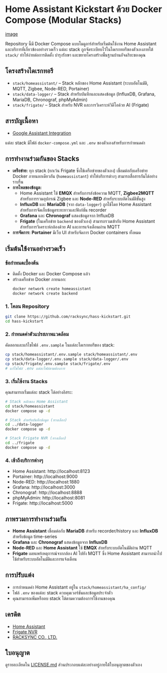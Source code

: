 # Home Assistant Kickstart ด้วย Docker Compose (Modular Stacks)

[image](assets/screenshot.png)

Repository นี้มี Docker Compose แบบโมดูลาร์สำหรับเริ่มต้นใช้งาน Home Assistant และบริการที่เกี่ยวข้องอย่างรวดเร็ว แต่ละ stack ถูกจัดระเบียบไว้ในไดเรกทอรีของตัวเองภายใต้ `stack/` ทำให้ง่ายต่อการติดตั้ง บำรุงรักษา และขยายโครงสร้างพื้นฐานบ้านอัจฉริยะของคุณ

## โครงสร้างไดเรกทอรี

- `stack/homeassistant/` – Stack หลักของ Home Assistant (ระบบอัตโนมัติ, MQTT, Zigbee, Node-RED, Portainer)
- `stack/data-logger/` – Stack สำหรับบันทึกและแสดงข้อมูล (InfluxDB, Grafana, MariaDB, Chronograf, phpMyAdmin)
- `stack/frigate/` – Stack สำหรับ NVR และการวิเคราะห์วิดีโอด้วย AI (Frigate)

## สารบัญเนื้อหา
- [Google Assistant Integration](docs/google-home-assistant.md)

แต่ละ stack มีไฟล์ `docker-compose.yml` และ `.env` ของตัวเองสำหรับการกำหนดค่า

## การทำงานร่วมกันของ Stacks

- **เครือข่าย:** ทุก stack (ยกเว้น Frigate ซึ่งใช้เครือข่ายของตัวเอง) เชื่อมต่อกับเครือข่าย Docker ภายนอกเดียวกัน (`homeassistant`) ทำให้บริการต่างๆ สามารถสื่อสารกันได้อย่างราบรื่น
- **การไหลของข้อมูล:**
  - Home Assistant ใช้ **EMQX** สำหรับการส่งข้อความ MQTT, **Zigbee2MQTT** สำหรับการรวมอุปกรณ์ Zigbee และ **Node-RED** สำหรับระบบอัตโนมัติขั้นสูง
  - **InfluxDB** และ **MariaDB** (จาก `data-logger`) ถูกใช้โดย Home Assistant สำหรับการจัดเก็บข้อมูลระยะยาวและฟังก์ชัน recorder
  - **Grafana** และ **Chronograf** แสดงข้อมูลจาก InfluxDB
  - **Frigate** (ในเครือข่าย `backend` ของตัวเอง) สามารถรวมเข้ากับ Home Assistant สำหรับการวิเคราะห์กล้องด้วย AI และการแจ้งเตือนผ่าน MQTT
- **การจัดการ:** **Portainer** มีเว็บ UI สำหรับจัดการ Docker containers ทั้งหมด

## เริ่มต้นใช้งานอย่างรวดเร็ว

### ข้อกำหนดเบื้องต้น

- ติดตั้ง Docker และ Docker Compose แล้ว
- สร้างเครือข่าย Docker ภายนอก:
  ```bash
  docker network create homeassistant
  docker network create backend
  ```

### 1. โคลน Repository

```bash
git clone https://github.com/racksync/hass-kickstart.git
cd hass-kickstart
```

### 2. กำหนดค่าตัวแปรสภาพแวดล้อม

คัดลอกและแก้ไขไฟล์ `.env.sample` ในแต่ละไดเรกทอรีของ stack:

```bash
cp stack/homeassistant/.env.sample stack/homeassistant/.env
cp stack/data-logger/.env.sample stack/data-logger/.env
cp stack/frigate/.env.sample stack/frigate/.env
# แก้ไขไฟล์ .env แต่ละไฟล์ตามต้องการ
```

### 3. เริ่มใช้งาน Stacks

คุณสามารถเริ่มแต่ละ stack ได้อย่างอิสระ:

```bash
# Stack หลักของ Home Assistant
cd stack/homeassistant
docker compose up -d

# Stack สำหรับบันทึกข้อมูล (ทางเลือก)
cd ../data-logger
docker compose up -d

# Stack Frigate NVR (ทางเลือก)
cd ../frigate
docker compose up -d
```

### 4. เข้าถึงบริการต่างๆ

- Home Assistant: http://localhost:8123
- Portainer: http://localhost:9000
- Node-RED: http://localhost:1880
- Grafana: http://localhost:3000
- Chronograf: http://localhost:8888
- phpMyAdmin: http://localhost:8081
- Frigate: http://localhost:5000

## ภาพรวมการทำงานร่วมกัน

- **Home Assistant** เชื่อมต่อกับ **MariaDB** สำหรับ recorder/history และ **InfluxDB** สำหรับข้อมูล time-series
- **Grafana** และ **Chronograf** แสดงข้อมูลจาก **InfluxDB**
- **Node-RED** และ **Home Assistant** ใช้ **EMQX** สำหรับระบบอัตโนมัติผ่าน MQTT
- **Frigate** เผยแพร่เหตุการณ์จากกล้อง AI ไปยัง MQTT ซึ่ง Home Assistant สามารถนำไปใช้สำหรับระบบอัตโนมัติและการแจ้งเตือน

## การปรับแต่ง

- การกำหนดค่า Home Assistant อยู่ใน `stack/homeassistant/ha_config/`
- ไฟล์ `.env` ของแต่ละ stack ควบคุมเวอร์ชันและข้อมูลประจำตัว
- คุณสามารถเพิ่มหรือลบ stack ได้ตามความต้องการใช้งานของคุณ

## เครดิต

- [Home Assistant](https://www.home-assistant.io/)
- [Frigate NVR](https://frigate.video/)
- [RACKSYNC CO., LTD.](https://racksync.com)

## ใบอนุญาต

ดูรายละเอียดใน [LICENSE.md](LICENSE.md) ส่วนประกอบแต่ละอย่างอยู่ภายใต้ใบอนุญาตของตัวเอง

